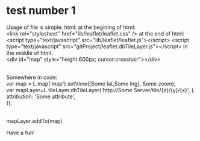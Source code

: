 # test number 1

Usage of file is simple:
html:
at the begining of html:<br>
\<link rel="stylesheet" href="lib/leaflet/leaflet.css" /\>
at the end of html:<br> 	\<script type="text/javascript" src="lib/leaflet/leaflet.js"></script\>
						\<script type="text/javascript" src="gitProject/leaflet.dbTileLayer.js"></script\> 
in the middle of html:<br>   \<div id="map" style="height:600px; cursor:crosshair"></div\>

<br>Somewhere in code: 
<br>	var map = L.map('map').setView([Some lat,Some lng], Some zoom);
<br>	var mapLayer=L.tileLayer.dbTileLayer('http://Some Server/tile/{z}/{y}/{x}', {
<br>		attribution: 'Some attribute',
<br>		});
		
<br>	mapLayer.addTo(map)

Have a fun!
